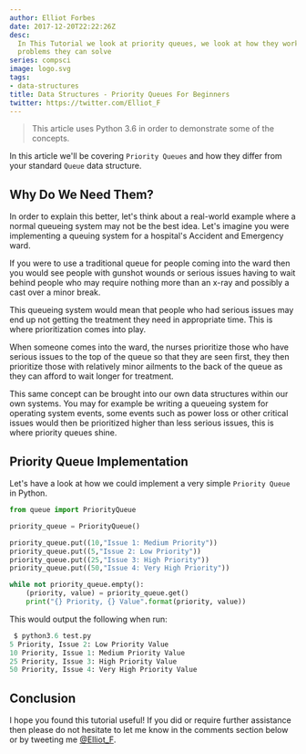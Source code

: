 ```yaml
---
author: Elliot Forbes
date: 2017-12-20T22:22:26Z
desc:
  In This Tutorial we look at priority queues, we look at how they work and what
  problems they can solve
series: compsci
image: logo.svg
tags:
- data-structures
title: Data Structures - Priority Queues For Beginners
twitter: https://twitter.com/Elliot_F
---
```


> This article uses Python 3.6 in order to demonstrate some of the concepts.

In this article we'll be covering `Priority Queues` and how they differ from
your standard `Queue` data structure.

## Why Do We Need Them?

In order to explain this better, let's think about a real-world example where a
normal queueing system may not be the best idea. Let's imagine you were
implementing a queuing system for a hospital's Accident and Emergency ward.


If you were to use a traditional queue for people coming into the ward then you
would see people with gunshot wounds or serious issues having to wait behind
people who may require nothing more than an x-ray and possibly a cast over a
minor break.

This queueing system would mean that people who had serious issues may end up
not getting the treatment they need in appropriate time. This is where
prioritization comes into play.

When someone comes into the ward, the nurses prioritize those who have serious
issues to the top of the queue so that they are seen first, they then prioritize
those with relatively minor ailments to the back of the queue as they can afford
to wait longer for treatment.

This same concept can be brought into our own data structures within our own
systems. You may for example be writing a queueing system for operating system
events, some events such as power loss or other critical issues would then be
prioritized higher than less serious issues, this is where priority queues
shine.

## Priority Queue Implementation

Let's have a look at how we could implement a very simple `Priority Queue` in
Python.

```py
from queue import PriorityQueue

priority_queue = PriorityQueue()

priority_queue.put((10,"Issue 1: Medium Priority"))
priority_queue.put((5,"Issue 2: Low Priority"))
priority_queue.put((25,"Issue 3: High Priority"))
priority_queue.put((50,"Issue 4: Very High Priority"))

while not priority_queue.empty():
    (priority, value) = priority_queue.get()
    print("{} Priority, {} Value".format(priority, value))
```

This would output the following when run:

```py
 $ python3.6 test.py
5 Priority, Issue 2: Low Priority Value
10 Priority, Issue 1: Medium Priority Value
25 Priority, Issue 3: High Priority Value
50 Priority, Issue 4: Very High Priority Value
```

## Conclusion

I hope you found this tutorial useful! If you did or require further assistance
then please do not hesitate to let me know in the comments section below or by
tweeting me [@Elliot_F](https://twitter.com/elliot_f).
